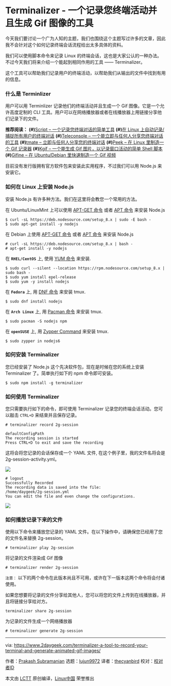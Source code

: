 Terminalizer - 一个记录您终端活动并且生成 Gif 图像的工具
 ====

今天我们要讨论一个广为人知的主题，我们也围绕这个主题写过许多的文章，因此我不会针对这个如何记录终端会话流程给出太多具体的资料。

我们可以使用脚本命令来记录 Linux 的终端会话，这也是大家公认的一种办法。不过今天我们将来介绍一个能起到相同作用的工具 —— Terminalizer。

这个工具可以帮助我们记录用户的终端活动，以帮助我们从输出的文件中找到有用的信息。

### 什么是 Terminlizer

用户可以用 Terminlizer 记录他们的终端活动并且生成一个 Gif 图像。它是一个允许高度定制的 CLI 工具。用户可以在网络播放器或者在线播放器上用链接分享他们记录下的文件。

**推荐阅读：**
**(#)**[Script – 一个记录您终端对话的简单工具][1]
**(#)**[在 Linux 上自动记录/捕捉所有用户的终端对话][2]
**(#)**[Teleconsole – 一个能立即与任何人分享您终端对话的工具][3]
**(#)**[tmate – 立即与任何人分享您的终端对话][4]
**(#)**[Peek – 在 Linux 里制造一个 Gif 记录器][5]
**(#)**[Kgif – 一个能生成 Gif 图片，以记录窗口活动的简单 Shell 脚本][6]
**(#)**[Gifine – 在 Ubuntu/Debian 里快速制造一个 Gif 视频][7]

目前没有发行版拥有官方软件包来安装此实用程序，不过我们可以用 Node.js 来安装它。

### 如何在 Linux 上安装 Node.js

安装 Node.js 有许多种方法。我们在这里将会教您一个常用的方法。

在 Ubuntu/LinuxMint 上可以使用 [APT-GET 命令][8] 或者 [APT 命令][9] 来安装 Node.js

 
 ```
 $ curl -sL https://deb.nodesource.com/setup_8.x | sudo -E bash -
 $ sudo apt-get install -y nodejs
 
 ```
 
在 Debian 上使用 [APT-GET 命令][8] 或者 [APT 命令][9] 来安装 Node.js
 
 ```
 # curl -sL https://deb.nodesource.com/setup_8.x | bash -
 # apt-get install -y nodejs
 
 ```
 
 在 **`RHEL/CentOS`** 上, 使用 [YUM 命令][10] 来安装.
 
 ```
 $ sudo curl --silent --location https://rpm.nodesource.com/setup_8.x | sudo bash -
 $ sudo yum install epel-release
 $ sudo yum -y install nodejs
 
 ```
 
 在 **`Fedora`** 上, 用 [DNF 命令][11] 来安装 tmux.
 
 ```
 $ sudo dnf install nodejs
 
 ```
 
 在 **`Arch Linux`** 上, 用 [Pacman 命令][12] 来安装 tmux.
 
 ```
 $ sudo pacman -S nodejs npm
 
 ```
 
 在 **`openSUSE`** 上, 用 [Zypper Command][13] 来安装 tmux.
 
 ```
 $ sudo zypper in nodejs6
 
 ```
 
 ### 如何安装 Terminalizer
 
您已经安装了 Node.js 这个先决软件包，现在是时候在您的系统上安装 Terminalizer 了。简单执行如下的 npm 命令即可安装。
 
 ```
 $ sudo npm install -g terminalizer
 
```

### 如何使用 Terminalizer

您只需要执行如下的命令，即可使用 Terminalizer 记录您的终端会话活动。您可以敲击 `CTRL+D` 来结束并且保存记录。

 
 ```
 # terminalizer record 2g-session
 
 defaultConfigPath
 The recording session is started
 Press CTRL+D to exit and save the recording
 
```

这将会将您记录的会话保存成一个 YAML 文件, 在这个例子里，我的文件名将会是 2g-session-activity.yml。

![][15]

 
 ```
 # logout
 Successfully Recorded
 The recording data is saved into the file:
 /home/daygeek/2g-session.yml
 You can edit the file and even change the configurations.
 
 ```
 
![][16]

### 如何播放记录下来的文件

使用以下命令来播放您记录的 YAML 文件。在以下操作中，请确保您已经用了您的文件名来替换 2g-session。

 
 ```
 # terminalizer play 2g-session
 
```

将记录的文件渲染成 Gif 图像
 
 ```
 # terminalizer render 2g-session
 
```

`注意：` 以下的两个命令在此版本尚且不可用，或许在下一版本这两个命令将会付诸使用。
 
如果您想要将记录的文件分享给其他人，您可以将您的文件上传到在线播放器，并且将链接分享给对方。
 
 ```
 terminalizer share 2g-session
 
 ```
 
为记录的文件生成一个网络播放器
 
 ```
 # terminalizer generate 2g-session
 
 ```
 
 --------------------------------------------------------------------------------
 
 via: https://www.2daygeek.com/terminalizer-a-tool-to-record-your-terminal-and-generate-animated-gif-images/
 
 作者：[Prakash Subramanian][a]
 选题：[lujun9972](https://github.com/lujun9972)
 译者：[thecyanbird](https://github.com/thecyanbird)
 校对：[校对者ID](https://github.com/校对者ID)
 
 本文由 [LCTT](https://github.com/LCTT/TranslateProject) 原创编译，[Linux中国](https://linux.cn/) 荣誉推出
 
 [a]: https://www.2daygeek.com/author/prakash/
 [1]: https://www.2daygeek.com/script-command-record-save-your-terminal-session-activity-linux/
 [2]: https://www.2daygeek.com/automatically-record-all-users-terminal-sessions-activity-linux-script-command/
 [3]: https://www.2daygeek.com/teleconsole-share-terminal-session-instantly-to-anyone-in-seconds/
 [4]: https://www.2daygeek.com/tmate-instantly-share-your-terminal-session-to-anyone-in-seconds/
 [5]: https://www.2daygeek.com/peek-create-animated-gif-screen-recorder-capture-arch-linux-mint-fedora-ubuntu/
 [6]: https://www.2daygeek.com/kgif-create-animated-gif-file-active-window-screen-recorder-capture-arch-linux-mint-fedora-ubuntu-debian-opensuse-centos/
 [7]: https://www.2daygeek.com/gifine-create-animated-gif-vedio-recorder-linux-mint-debian-ubuntu/
 [8]: https://www.2daygeek.com/apt-get-apt-cache-command-examples-manage-packages-debian-ubuntu-systems/
 [9]: https://www.2daygeek.com/apt-command-examples-manage-packages-debian-ubuntu-systems/
 [10]: https://www.2daygeek.com/yum-command-examples-manage-packages-rhel-centos-systems/
 [11]: https://www.2daygeek.com/dnf-command-examples-manage-packages-fedora-system/
 [12]: https://www.2daygeek.com/pacman-command-examples-manage-packages-arch-linux-system/
 [13]: https://www.2daygeek.com/zypper-command-examples-manage-packages-opensuse-system/
 [14]: data:image/gif;base64,R0lGODlhAQABAIAAAAAAAP///yH5BAEAAAAALAAAAAABAAEAAAIBRAA7
 [15]: https://www.2daygeek.com/wp-content/uploads/2018/10/terminalizer-record-2g-session-1.gif
[16]: https://www.2daygeek.com/wp-content/uploads/2018/10/terminalizer-play-2g-session.gif
